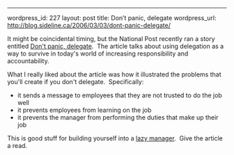 --- 
wordpress_id: 227
layout: post
title: Don&#8217;t panic, delegate
wordpress_url: http://blog.sideline.ca/2006/03/03/dont-panic-delegate/

<p>It might be coincidental timing, but the National Post recently ran a story entitled <a href="http://www.canada.com/nationalpost/news/story.html'id=657c85ca-a8dc-4e18-98e6-1461f556e927">Don't panic, delegate</a>.  The article talks about using delegation as a way to survive in today's world of increasing responsibility and accountability.</p>
<p>What I really liked about the article was how it illustrated the problems that you'll create if you don't delegate.  Specifically:</p>
<ul>
<li>it sends a message to employees that they are not trusted to do the job well</li>
<li>it prevents employees from learning on the job</li>
<li>it prevents the manager from performing the duties that make up their job</li></ul>
<p>This is good stuff for building yourself into a <a href="http://my.aream.ca/blogs/mike/archive/2006/03/02/15207.aspx">lazy manager</a>.  Give the article a read.</p>
